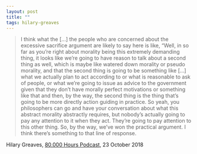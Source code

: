 ```yaml
---
layout: post
title: ""
tags: hilary-greaves
--- 
```


> I think what the [...] the people who are concerned about the excessive sacrifice argument are likely to say here is like, “Well, in so far as you’re right about morality being this extremely demanding thing, it looks like we’re going to have reason to talk about a second thing as well, which is maybe like watered down morality or pseudo morality, and that the second thing is going to be something like [...] what we actually plan to act according to or what is reasonable to ask of people, or what we’re going to issue as advice to the government given that they don’t have morally perfect motivations or something like that and then, by the way, the second thing is the thing that’s going to be more directly action guiding in practice. So yeah, you philosophers can go and have your conversation about what this abstract morality abstractly requires, but nobody’s actually going to pay any attention to it when they act. They’re going to pay attention to this other thing. So, by the way, we’ve won the practical argument. I think there’s something to that line of response.

Hilary Greaves, [80,000 Hours Podcast](https://80000hours.org/podcast/episodes/hilary-greaves-global-priorities-institute/), 23 October 2018
